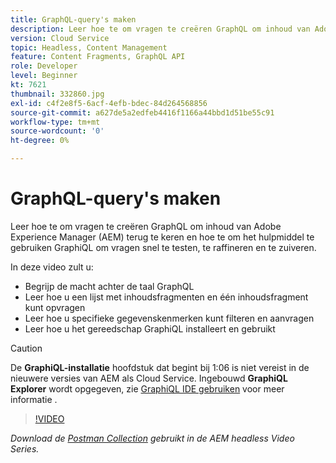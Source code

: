 ```yaml
---
title: GraphQL-query's maken
description: Leer hoe te om vragen te creëren GraphQL om inhoud van Adobe Experience Manager (AEM) terug te keren en hoe te om het hulpmiddel te gebruiken GraphiQL om vragen snel te testen, te raffineren en te zuiveren.
version: Cloud Service
topic: Headless, Content Management
feature: Content Fragments, GraphQL API
role: Developer
level: Beginner
kt: 7621
thumbnail: 332860.jpg
exl-id: c4f2e8f5-6acf-4efb-bdec-84d264568856
source-git-commit: a627de5a2edfeb4416f1166a44bbd1d51be55c91
workflow-type: tm+mt
source-wordcount: '0'
ht-degree: 0%

---
```


# GraphQL-query&#39;s maken

Leer hoe te om vragen te creëren GraphQL om inhoud van Adobe Experience Manager (AEM) terug te keren en hoe te om het hulpmiddel te gebruiken GraphiQL om vragen snel te testen, te raffineren en te zuiveren.

In deze video zult u:

+ Begrijp de macht achter de taal GraphQL
+ Leer hoe u een lijst met inhoudsfragmenten en één inhoudsfragment kunt opvragen
+ Leer hoe u specifieke gegevenskenmerken kunt filteren en aanvragen
+ Leer hoe u het gereedschap GraphiQL installeert en gebruikt

>[!CAUTION]
>
>De **GraphiQL-installatie** hoofdstuk dat begint bij 1:06 is niet vereist in de nieuwere versies van AEM als Cloud Service. Ingebouwd **GraphiQL Explorer** wordt opgegeven, zie [GraphiQL IDE gebruiken](https://experienceleague.adobe.com/docs/experience-manager-cloud-service/content/headless/graphql-api/graphiql-ide.html) voor meer informatie .


>[!VIDEO](https://video.tv.adobe.com/v/332860/?quality=12&learn=on)

_Download de [Postman Collection](./assets/aem-headless-video-series.postman_collection.json) gebruikt in de AEM headless Video Series._
